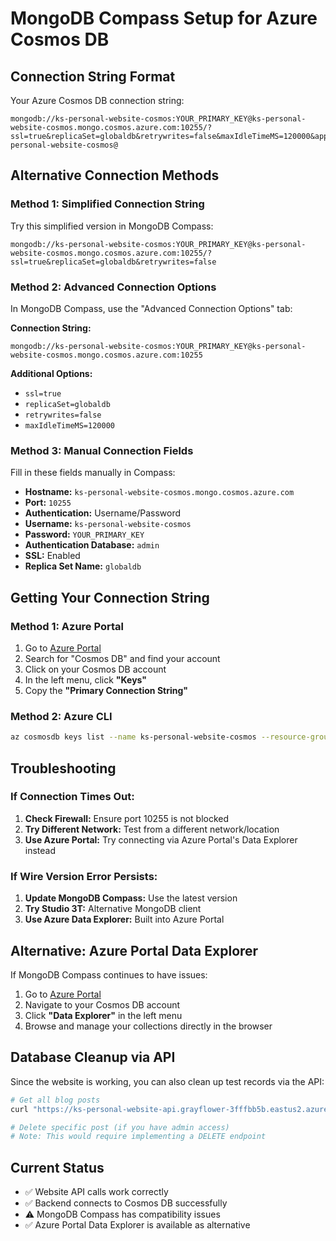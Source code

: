 # MongoDB Compass Setup for Azure Cosmos DB

## Connection String Format

Your Azure Cosmos DB connection string:
```
mongodb://ks-personal-website-cosmos:YOUR_PRIMARY_KEY@ks-personal-website-cosmos.mongo.cosmos.azure.com:10255/?ssl=true&replicaSet=globaldb&retrywrites=false&maxIdleTimeMS=120000&appName=@ks-personal-website-cosmos@
```

## Alternative Connection Methods

### Method 1: Simplified Connection String
Try this simplified version in MongoDB Compass:
```
mongodb://ks-personal-website-cosmos:YOUR_PRIMARY_KEY@ks-personal-website-cosmos.mongo.cosmos.azure.com:10255/?ssl=true&replicaSet=globaldb&retrywrites=false
```

### Method 2: Advanced Connection Options
In MongoDB Compass, use the "Advanced Connection Options" tab:

**Connection String:**
```
mongodb://ks-personal-website-cosmos:YOUR_PRIMARY_KEY@ks-personal-website-cosmos.mongo.cosmos.azure.com:10255
```

**Additional Options:**
- `ssl=true`
- `replicaSet=globaldb`
- `retrywrites=false`
- `maxIdleTimeMS=120000`

### Method 3: Manual Connection Fields
Fill in these fields manually in Compass:

- **Hostname:** `ks-personal-website-cosmos.mongo.cosmos.azure.com`
- **Port:** `10255`
- **Authentication:** Username/Password
- **Username:** `ks-personal-website-cosmos`
- **Password:** `YOUR_PRIMARY_KEY`
- **Authentication Database:** `admin`
- **SSL:** Enabled
- **Replica Set Name:** `globaldb`

## Getting Your Connection String

### Method 1: Azure Portal
1. Go to [Azure Portal](https://portal.azure.com)
2. Search for "Cosmos DB" and find your account
3. Click on your Cosmos DB account
4. In the left menu, click **"Keys"**
5. Copy the **"Primary Connection String"**

### Method 2: Azure CLI
```bash
az cosmosdb keys list --name ks-personal-website-cosmos --resource-group KS_resource_group --type connection-strings --query "connectionStrings[0].connectionString" --output tsv
```

## Troubleshooting

### If Connection Times Out:
1. **Check Firewall:** Ensure port 10255 is not blocked
2. **Try Different Network:** Test from a different network/location
3. **Use Azure Portal:** Try connecting via Azure Portal's Data Explorer instead

### If Wire Version Error Persists:
1. **Update MongoDB Compass:** Use the latest version
2. **Try Studio 3T:** Alternative MongoDB client
3. **Use Azure Data Explorer:** Built into Azure Portal

## Alternative: Azure Portal Data Explorer

If MongoDB Compass continues to have issues:

1. Go to [Azure Portal](https://portal.azure.com)
2. Navigate to your Cosmos DB account
3. Click **"Data Explorer"** in the left menu
4. Browse and manage your collections directly in the browser

## Database Cleanup via API

Since the website is working, you can also clean up test records via the API:

```bash
# Get all blog posts
curl "https://ks-personal-website-api.grayflower-3fffbb5b.eastus2.azurecontainerapps.io/api/blog?limit=1000"

# Delete specific post (if you have admin access)
# Note: This would require implementing a DELETE endpoint
```

## Current Status
- ✅ Website API calls work correctly
- ✅ Backend connects to Cosmos DB successfully
- ⚠️ MongoDB Compass has compatibility issues
- ✅ Azure Portal Data Explorer is available as alternative 